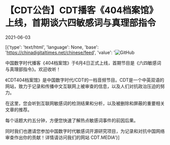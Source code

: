 # 【CDT公告】CDT播客《404档案馆》上线，首期谈六四敏感词与真理部指令

2021-06-03

[{'type': 'text/html', 'language': None, 'base': 'https://chinadigitaltimes.net/chinese/feed', 'value': '![GitHub](https://chinadigitaltimes.net/chinese/files/2021/06/海报2-1024x1024.jpg)

中国数字时代播客《404档案馆》于6月4日正式上线，首期节目是《六四敏感词与真理部指令》。欢迎收听！

《CDT404档案馆》是中国数字时代/CDT的一档音频节目。CDT是一个中英双语的网站，致力于记录和传播中文互联网上被审查的信息，以及人们对抗政治压迫的努力。

在这里，您会听到互联网敏感词的检测结果和分析，以及被删除和屏蔽的重要相关文章的推荐。

每个话题大约五分钟，方便您快速了解热点敏感词事件的前因后果。

同时我们也邀请您参加中国数字时代敏感词开源研究项目，为记录和对抗中国网络审查作出你的贡献！详情请访问我们的网站 CDT.MEDIA'}]